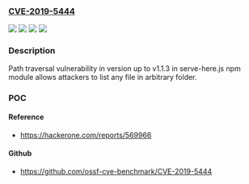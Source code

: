### [CVE-2019-5444](https://cve.mitre.org/cgi-bin/cvename.cgi?name=CVE-2019-5444)
![](https://img.shields.io/static/v1?label=Product&message=serve-here.js%20npm%20module&color=blue)
![](https://img.shields.io/static/v1?label=Version&message=Affected%3A%20up%20to%20v1.1.3%20&color=brightgreen)
![](https://img.shields.io/static/v1?label=Version&message=Fixed%20Version%3A%201.2.0%20&color=brightgreen)
![](https://img.shields.io/static/v1?label=Vulnerability&message=Path%20Traversal%20(CWE-22)&color=brightgreen)

### Description

Path traversal vulnerability in version up to v1.1.3 in serve-here.js npm module allows attackers to list any file in arbitrary folder.

### POC

#### Reference
- https://hackerone.com/reports/569966

#### Github
- https://github.com/ossf-cve-benchmark/CVE-2019-5444

